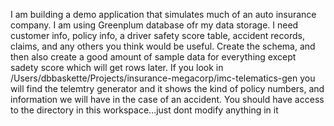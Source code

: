 I am building a demo application that simulates much of an auto insurance company.  I am using Greenplum database ofr my data storage.  I need customer info, policy info, a driver safety score table, accident records, claims, and any others you think would be useful.  Create the schema, and then also create a good amount of sample data for everything except sadety score which will get rows later.  If you look in /Users/dbbaskette/Projects/insurance-megacorp/imc-telematics-gen you will find the telemtry generator and it shows the kind of policy numbers, and information we will have in the case of an accident. You should have access to the directory in this workspace...just dont modify anything in it

